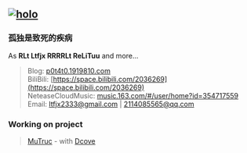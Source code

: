 [![holo](https://ltfjx.github.io/Ltfjx/assets/FrontPic_80711649.jpg "pixiv_id=80711649")](https://www.pixiv.net/artworks/80711649)
----
### 孤独是致死的疾病  
  
As **RLt Ltfjx RRRRLt ReLiTuu** and more...
> Blog: [p0t4t0.1919810.com](https://p0t4t0.1919810.com)  
BiliBili: [https://space.bilibili.com/2036269](https://space.bilibili.com/2036269)  
NeteaseCloudMusic: [music.163.com/#/user/home?id=354717559](https://music.163.com/#/user/home?id=354717559)  
Email: ltfjx2333@gmail.com | 2114085565@qq.com  

### **Working on project**  
> [MuTruc](https://github.com/mutruc/mutruc) - with [Dcove](https://github.com/Dcove)
